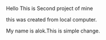 Hello This is Second project of mine

this was created from local computer.

My name is alok.This is simple change.